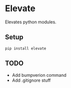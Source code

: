 # Elevate
Elevates python modules.

## Setup
```
pip install elevate
```

## TODO
- Add bumpverion command
- Add .gitignore stuff
